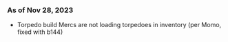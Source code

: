 ### As of Nov 28, 2023
- Torpedo build Mercs are not loading torpedoes in inventory (per Momo, fixed with b144)
